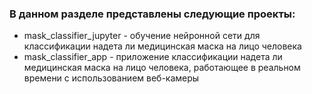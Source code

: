 ### В данном разделе представлены следующие проекты:
- mask_classifier_jupyter - обучение нейронной сети для классификации надета ли медицинская маска на лицо человека
- mask_classifier_app - приложение классификации надета ли медицинская маска на лицо человека, работающее в реальном времени с использованием веб-камеры